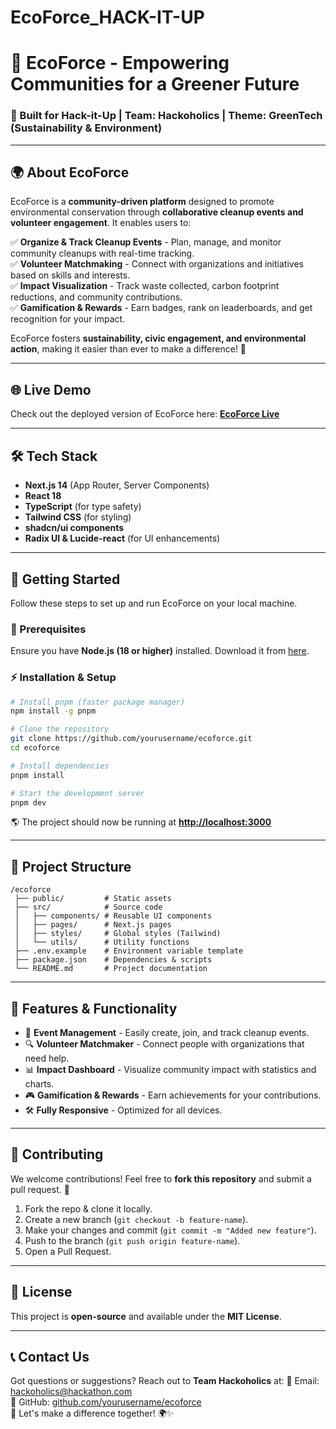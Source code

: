 # EcoForce_HACK-IT-UP
# 🌱 EcoForce - Empowering Communities for a Greener Future

### 🚀 Built for **Hack-it-Up** | Team: **Hackoholics** | Theme: **GreenTech (Sustainability & Environment)**

---

## 🌍 About EcoForce
EcoForce is a **community-driven platform** designed to promote environmental conservation through **collaborative cleanup events and volunteer engagement**. It enables users to:

✅ **Organize & Track Cleanup Events** - Plan, manage, and monitor community cleanups with real-time tracking.  
✅ **Volunteer Matchmaking** - Connect with organizations and initiatives based on skills and interests.  
✅ **Impact Visualization** - Track waste collected, carbon footprint reductions, and community contributions.  
✅ **Gamification & Rewards** - Earn badges, rank on leaderboards, and get recognition for your impact.  

EcoForce fosters **sustainability, civic engagement, and environmental action**, making it easier than ever to make a difference! 🌿

---

## 🌐 Live Demo
Check out the deployed version of EcoForce here: **[EcoForce Live](https://eco-force-hack-it-up-94w8-git-main-rishabh1057ds-projects.vercel.app)**

---

## 🛠️ Tech Stack
- **Next.js 14** (App Router, Server Components)
- **React 18**
- **TypeScript** (for type safety)
- **Tailwind CSS** (for styling)
- **shadcn/ui components**
- **Radix UI & Lucide-react** (for UI enhancements)

---

## 🚀 Getting Started
Follow these steps to set up and run EcoForce on your local machine.

### 📌 Prerequisites
Ensure you have **Node.js (18 or higher)** installed. Download it from [here](https://nodejs.org/).

### ⚡ Installation & Setup
```sh
# Install pnpm (faster package manager)
npm install -g pnpm

# Clone the repository
git clone https://github.com/yourusername/ecoforce.git
cd ecoforce

# Install dependencies
pnpm install

# Start the development server
pnpm dev
```
🌎 The project should now be running at **[http://localhost:3000](http://localhost:3000)**

---

## 📂 Project Structure
```
/ecoforce
 ├── public/         # Static assets
 ├── src/            # Source code
 │   ├── components/ # Reusable UI components
 │   ├── pages/      # Next.js pages
 │   ├── styles/     # Global styles (Tailwind)
 │   └── utils/      # Utility functions
 ├── .env.example    # Environment variable template
 ├── package.json    # Dependencies & scripts
 └── README.md       # Project documentation
```

---

## 🌟 Features & Functionality
- 📍 **Event Management** - Easily create, join, and track cleanup events.
- 🔍 **Volunteer Matchmaker** - Connect people with organizations that need help.
- 📊 **Impact Dashboard** - Visualize community impact with statistics and charts.
- 🎮 **Gamification & Rewards** - Earn achievements for your contributions.
- 🛠 **Fully Responsive** - Optimized for all devices.

---

## 🌿 Contributing
We welcome contributions! Feel free to **fork this repository** and submit a pull request. 💚

1. Fork the repo & clone it locally.
2. Create a new branch (`git checkout -b feature-name`).
3. Make your changes and commit (`git commit -m "Added new feature"`).
4. Push to the branch (`git push origin feature-name`).
5. Open a Pull Request.

---

## 📜 License
This project is **open-source** and available under the **MIT License**.

---

## 📞 Contact Us
Got questions or suggestions? Reach out to **Team Hackoholics** at:
📧 Email: hackoholics@hackathon.com  
🔗 GitHub: [github.com/yourusername/ecoforce](https://github.com/yourusername/ecoforce)  
🌿 Let's make a difference together! 🌍✨
